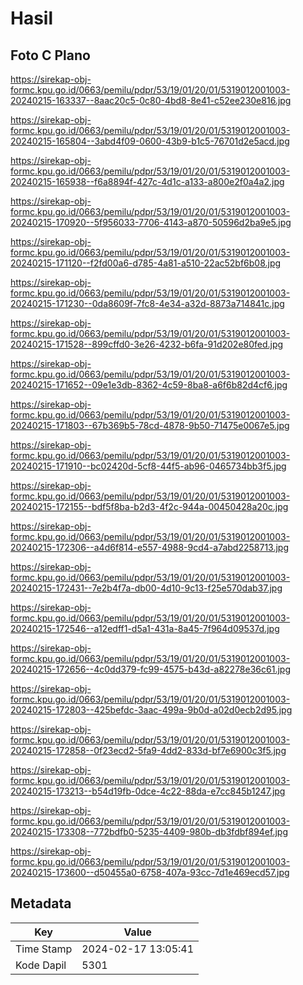 # Hasil

## Foto C Plano

https://sirekap-obj-formc.kpu.go.id/0663/pemilu/pdpr/53/19/01/20/01/5319012001003-20240215-163337--8aac20c5-0c80-4bd8-8e41-c52ee230e816.jpg

https://sirekap-obj-formc.kpu.go.id/0663/pemilu/pdpr/53/19/01/20/01/5319012001003-20240215-165804--3abd4f09-0600-43b9-b1c5-76701d2e5acd.jpg

https://sirekap-obj-formc.kpu.go.id/0663/pemilu/pdpr/53/19/01/20/01/5319012001003-20240215-165938--f6a8894f-427c-4d1c-a133-a800e2f0a4a2.jpg

https://sirekap-obj-formc.kpu.go.id/0663/pemilu/pdpr/53/19/01/20/01/5319012001003-20240215-170920--5f956033-7706-4143-a870-50596d2ba9e5.jpg

https://sirekap-obj-formc.kpu.go.id/0663/pemilu/pdpr/53/19/01/20/01/5319012001003-20240215-171120--f2fd00a6-d785-4a81-a510-22ac52bf6b08.jpg

https://sirekap-obj-formc.kpu.go.id/0663/pemilu/pdpr/53/19/01/20/01/5319012001003-20240215-171230--0da8609f-7fc8-4e34-a32d-8873a714841c.jpg

https://sirekap-obj-formc.kpu.go.id/0663/pemilu/pdpr/53/19/01/20/01/5319012001003-20240215-171528--899cffd0-3e26-4232-b6fa-91d202e80fed.jpg

https://sirekap-obj-formc.kpu.go.id/0663/pemilu/pdpr/53/19/01/20/01/5319012001003-20240215-171652--09e1e3db-8362-4c59-8ba8-a6f6b82d4cf6.jpg

https://sirekap-obj-formc.kpu.go.id/0663/pemilu/pdpr/53/19/01/20/01/5319012001003-20240215-171803--67b369b5-78cd-4878-9b50-71475e0067e5.jpg

https://sirekap-obj-formc.kpu.go.id/0663/pemilu/pdpr/53/19/01/20/01/5319012001003-20240215-171910--bc02420d-5cf8-44f5-ab96-0465734bb3f5.jpg

https://sirekap-obj-formc.kpu.go.id/0663/pemilu/pdpr/53/19/01/20/01/5319012001003-20240215-172155--bdf5f8ba-b2d3-4f2c-944a-00450428a20c.jpg

https://sirekap-obj-formc.kpu.go.id/0663/pemilu/pdpr/53/19/01/20/01/5319012001003-20240215-172306--a4d6f814-e557-4988-9cd4-a7abd2258713.jpg

https://sirekap-obj-formc.kpu.go.id/0663/pemilu/pdpr/53/19/01/20/01/5319012001003-20240215-172431--7e2b4f7a-db00-4d10-9c13-f25e570dab37.jpg

https://sirekap-obj-formc.kpu.go.id/0663/pemilu/pdpr/53/19/01/20/01/5319012001003-20240215-172546--a12edff1-d5a1-431a-8a45-7f964d09537d.jpg

https://sirekap-obj-formc.kpu.go.id/0663/pemilu/pdpr/53/19/01/20/01/5319012001003-20240215-172656--4c0dd379-fc99-4575-b43d-a82278e36c61.jpg

https://sirekap-obj-formc.kpu.go.id/0663/pemilu/pdpr/53/19/01/20/01/5319012001003-20240215-172803--425befdc-3aac-499a-9b0d-a02d0ecb2d95.jpg

https://sirekap-obj-formc.kpu.go.id/0663/pemilu/pdpr/53/19/01/20/01/5319012001003-20240215-172858--0f23ecd2-5fa9-4dd2-833d-bf7e6900c3f5.jpg

https://sirekap-obj-formc.kpu.go.id/0663/pemilu/pdpr/53/19/01/20/01/5319012001003-20240215-173213--b54d19fb-0dce-4c22-88da-e7cc845b1247.jpg

https://sirekap-obj-formc.kpu.go.id/0663/pemilu/pdpr/53/19/01/20/01/5319012001003-20240215-173308--772bdfb0-5235-4409-980b-db3fdbf894ef.jpg

https://sirekap-obj-formc.kpu.go.id/0663/pemilu/pdpr/53/19/01/20/01/5319012001003-20240215-173600--d50455a0-6758-407a-93cc-7d1e469ecd57.jpg


## Metadata

| Key        | Value               |
| ---------- | ------------------- |
| Time Stamp | 2024-02-17 13:05:41 |
| Kode Dapil | 5301                |



